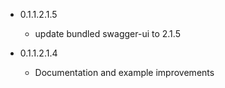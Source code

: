 - 0.1.1.2.1.5

   - update bundled swagger-ui to 2.1.5

- 0.1.1.2.1.4

   - Documentation and example improvements
